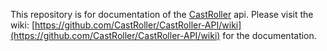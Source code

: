This repository is for documentation of the [CastRoller](http://castroller.com) api. Please
visit the wiki: [https://github.com/CastRoller/CastRoller-API/wiki](https://github.com/CastRoller/CastRoller-API/wiki) for the documentation.
